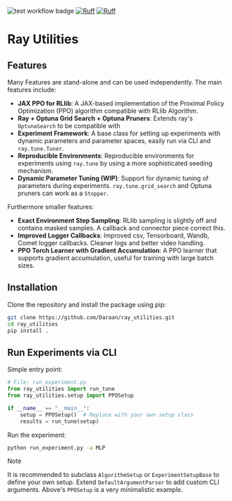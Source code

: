 ![test workflow badge](https://github.com/Daraan/ray_utilities/actions/workflows/run_tests.yml/badge.svg) [![Ruff](https://img.shields.io/endpoint?url=https://raw.githubusercontent.com/astral-sh/ruff/main/assets/badge/v2.json)](https://github.com/astral-sh/ruff) [![Ruff](https://img.shields.io/endpoint?url=https://raw.githubusercontent.com/astral-sh/ruff/main/assets/badge/format.json)](https://github.com/astral-sh/ruff)

# Ray Utilities

## Features

Many Features are stand-alone and can be used independently. The main features include:

- **JAX PPO for RLlib**: A JAX-based implementation of the Proximal Policy Optimization (PPO) algorithm compatible with RLlib Algorithm.
- **Ray + Optuna Grid Search + Optuna Pruners**: Extends ray's `OptunaSearch` to be compatible with 
- **Experiment Framework**: A base class for setting up experiments with dynamic parameters and parameter spaces, easily run via CLI and `ray.tune.Tuner`.
- **Reproducible Environments**: Reproducible environments for experiments using `ray.tune` by using a more sophisticated seeding mechanism.
- **Dynamic Parameter Tuning (WIP)**: Support for dynamic tuning of parameters during experiments.
    `ray.tune.grid_search` and Optuna pruners can work as a `Stopper`.

Furthermore smaller features:

- **Exact Environment Step Sampling**: RLlib sampling is slightly off and contains masked samples. A callback and connector piece correct this.
- **Improved Logger Callbacks**: Improved csv, Tensorboard, Wandb, Comet logger callbacks. Cleaner logs and better video handling.
- **PPO Torch Learner with Gradient Accumulation**: A PPO learner that supports gradient accumulation, useful for training with large batch sizes.

## Installation

Clone the repository and install the package using pip:

```bash
git clone https://github.com/Daraan/ray_utilities.git
cd ray_utilities
pip install .
```

## Run Experiments via CLI

Simple entry point:

```python
# File: run_experiment.py
from ray_utilities import run_tune
from ray_utilities.setup import PPOSetup

if __name__ == "__main__":
    setup = PPOSetup()  # Replace with your own setup class
    results = run_tune(setup)
```

Run the experiment:

```bash
python run_experiment.py -a MLP
```

> [!NOTE]  
> It is recommended to subclass `AlgorithmSetup` or `ExperimentSetupBase` to define your own setup. Extend `DefaultArgumentParser` to add custom CLI arguments. Above's `PPOSetup` is a very minimalistic example.
